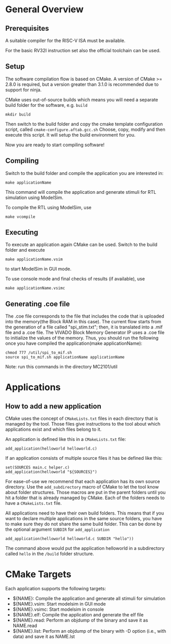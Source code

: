 # General Overview
## Prerequisites

A suitable compiler for the RISC-V ISA must be available.

For the basic RV32I instruction set also the official toolchain can be used.

## Setup

The software compilation flow is based on CMake. A version of CMake >= 2.8.0 is
required, but a version greater than 3.1.0 is recommended due to support for
ninja.

CMake uses out-of-source builds which means you will need a separate build
folder for the software, e.g. `build`

    mkdir build

Then switch to the build folder and copy the cmake template configuration
script, called `cmake-configure.aftab.gcc.sh`
Choose, copy, modify and then execute this script. It will setup the build
environment for you.

Now you are ready to start compiling software!

## Compiling

Switch to the build folder and compile the application you are interested in:

    make applicationName

This command will compile the application and generate stimuli for RTL
simulation using ModelSim.


To compile the RTL using ModelSim, use

    make vcompile

## Executing

To execute an application again CMake can be used. Switch to the build folder
and execute

    make applicationName.vsim

to start ModelSim in GUI mode.

To use console mode and final checks of results (if available), use

    make applicationName.vsimc

## Generating .coe file
The .coe file corresponds to the file that includes the code that is uploaded into the memory(the Block RAM in this case). The current flow starts from the generation of a file called "spi_stim.txt"; then, it is translated into a .mif file and a .coe file. The VIVADO Block Memory Generator IP uses a .coe file to initialize the values of the memory. Thus, you should run the following once you have compiled the application(make applicationName):
```
chmod 777 /util/spi_to_mif.sh
source spi_to_mif.sh applicationName applicationName
```
Note: run this commands in the directory MC2101/util

# Applications
## How to add a new application

CMake uses the concept of `CMakeLists.txt` files in each directory that is
managed by the tool. Those files give instructions to the tool about which
applications exist and which files belong to it.

An application is defined like this in a `CMakeLists.txt` file:

    add_application(helloworld helloworld.c)


If an application consists of multiple source files it has be defined like
this:

    set(SOURCES main.c helper.c)
    add_application(helloworld "${SOURCES}")


For ease-of-use we recommend that each application has its own source
directory. Use the `add_subdirectory` macro of CMake to let the tool know about
folder structures. Those macros are put in the parent folders until you hit a
folder that is already managed by CMake. Each of the folders needs to have a
`CMakeLists.txt` file.

All applications need to have their own build folders. This means that if you
want to declare multiple applications in the same source folders, you have to
make sure they do not share the same build folder. This can be done by the
optional argument `SUBDIR` for `add_application`

    add_application(helloworld helloworld.c SUBDIR "hello"))

The command above would put the application helloworld in a subdirectory called
`hello` in the `/build` folder structure.


# CMake Targets

Each application supports the following targets:

* ${NAME}: Compile the application and generate all stimuli for simulation
* ${NAME}.vsim: Start modelsim in GUI mode
* ${NAME}.vsimc: Start modelsim in console
* ${NAME}.elf: Compile the application and generate the elf file
* ${NAME}.read: Perform an objdump of the binary and save it as NAME.read
* ${NAME}.list: Perform an objdump of the binary with -D option (i.e., with data) and save it as NAME.lst
